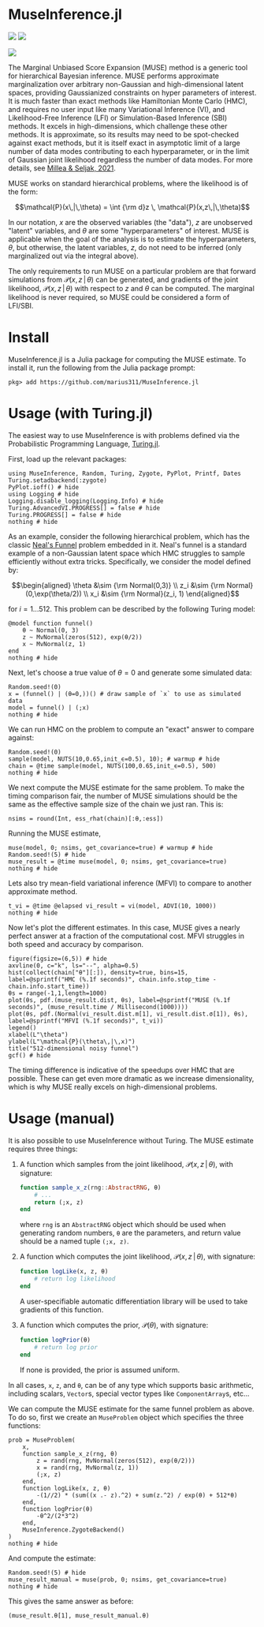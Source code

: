 # MuseInference.jl

[![](https://img.shields.io/badge/documentation-latest-blue.svg)](https://cosmicmar.com/MuseInference.jl/latest) [![](https://img.shields.io/badge/source-github-blue)](https://github.com/marius311/MuseInference.jl)

[![](https://github.com/marius311/MuseInference.jl/actions/workflows/docs.yml/badge.svg)](https://github.com/marius311/MuseInference.jl/actions/workflows/docs.yml)

The Marginal Unbiased Score Expansion (MUSE) method is a generic tool for hierarchical Bayesian inference. MUSE performs approximate marginalization over arbitrary non-Gaussian and high-dimensional latent spaces, providing Gaussianized constraints on hyper parameters of interest. It is much faster than exact methods like Hamiltonian Monte Carlo (HMC), and requires no user input like many Variational Inference (VI), and Likelihood-Free Inference (LFI) or Simulation-Based Inference (SBI) methods. It excels in high-dimensions, which challenge these other methods. It is approximate, so its results may need to be spot-checked against exact methods, but it is itself exact in asymptotic limit of a large number of data modes contributing to each hyperparameter, or in the limit of Gaussian joint likelihood regardless the number of data modes. For more details, see [Millea & Seljak, 2021](https://arxiv.org/abs/2112.09354).


MUSE works on standard hierarchical problems, where the likelihood is of the form:

```math
\mathcal{P}(x\,|\,\theta) = \int {\rm d}z \, \mathcal{P}(x,z\,|\,\theta)
```

In our notation, $x$ are the observed variables (the "data"), $z$ are unobserved "latent" variables, and $\theta$ are some "hyperparameters" of interest. MUSE is applicable when the goal of the analysis is to estimate the hyperparameters, $\theta$, but otherwise, the latent variables, $z$, do not need to be inferred (only marginalized out via the integral above). 

The only requirements to run MUSE on a particular problem are that forward simulations from $\mathcal{P}(x,z\,|\,\theta)$ can be generated, and gradients of the joint likelihood, $\mathcal{P}(x,z\,|\,\theta)$ with respect to $z$ and $\theta$ can be computed. The marginal likelihood is never required, so MUSE could be considered a form of LFI/SBI. 

# Install

MuseInference.jl is a Julia package for computing the MUSE estimate. To install it, run the following from the Julia package prompt:

```
pkg> add https://github.com/marius311/MuseInference.jl
```

# Usage (with Turing.jl)

The easiest way to use MuseInference is with problems defined via the Probabilistic Programming Language, [Turing.jl](https://turing.ml/stable/).

First, load up the relevant packages:

```@example 1
using MuseInference, Random, Turing, Zygote, PyPlot, Printf, Dates
Turing.setadbackend(:zygote)
PyPlot.ioff() # hide
using Logging # hide
Logging.disable_logging(Logging.Info) # hide
Turing.AdvancedVI.PROGRESS[] = false # hide
Turing.PROGRESS[] = false # hide
nothing # hide
```

As an example, consider the following hierarchical problem, which has the classic [Neal's Funnel](https://mc-stan.org/docs/2_18/stan-users-guide/reparameterization-section.html) problem embedded in it. Neal's funnel is a standard example of a non-Gaussian latent space which HMC struggles to sample efficiently without extra tricks. Specifically, we consider the model defined by:

```math
\begin{aligned}
\theta &\sim {\rm Normal(0,3)} \\ 
z_i &\sim {\rm Normal}(0,\exp(\theta/2)) \\ 
x_i &\sim {\rm Normal}(z_i, 1)
\end{aligned}
```

for $i=1...512$. This problem can be described by the following Turing model:
```@example 1
@model function funnel()
    θ ~ Normal(0, 3)
    z ~ MvNormal(zeros(512), exp(θ/2))
    x ~ MvNormal(z, 1)
end
nothing # hide
```

Next, let's choose a true value of $\theta=0$ and generate some simulated data:

```@example 1
Random.seed!(0)
x = (funnel() | (θ=0,))() # draw sample of `x` to use as simulated data
model = funnel() | (;x)
nothing # hide
```

We can run HMC on the problem to compute an "exact" answer to compare against:

```@example 1
Random.seed!(0)
sample(model, NUTS(10,0.65,init_ϵ=0.5), 10); # warmup # hide
chain = @time sample(model, NUTS(100,0.65,init_ϵ=0.5), 500)
nothing # hide
```

We next compute the MUSE estimate for the same problem. To make the timing comparison fair, the number of MUSE simulations should be the same as the effective sample size of the chain we just ran. This is:

```@example 1 
nsims = round(Int, ess_rhat(chain)[:θ,:ess])
```

Running the MUSE estimate, 

```@example 1
muse(model, 0; nsims, get_covariance=true) # warmup # hide
Random.seed!(5) # hide
muse_result = @time muse(model, 0; nsims, get_covariance=true)
nothing # hide
```

Lets also try mean-field variational inference (MFVI) to compare to another approximate method.

```@example 1
t_vi = @time @elapsed vi_result = vi(model, ADVI(10, 1000))
nothing # hide
```

Now let's plot the different estimates. In this case, MUSE gives a nearly perfect answer at a fraction of the computational cost. MFVI struggles in both speed and accuracy by comparison.

```@example 1
figure(figsize=(6,5)) # hide
axvline(0, c="k", ls="--", alpha=0.5)
hist(collect(chain["θ"][:]), density=true, bins=15, label=@sprintf("HMC (%.1f seconds)", chain.info.stop_time - chain.info.start_time))
θs = range(-1,1,length=1000)
plot(θs, pdf.(muse_result.dist, θs), label=@sprintf("MUSE (%.1f seconds)", (muse_result.time / Millisecond(1000))))
plot(θs, pdf.(Normal(vi_result.dist.m[1], vi_result.dist.σ[1]), θs), label=@sprintf("MFVI (%.1f seconds)", t_vi))
legend()
xlabel(L"\theta")
ylabel(L"\mathcal{P}(\theta\,|\,x)")
title("512-dimensional noisy funnel")
gcf() # hide
```

The timing difference is indicative of the speedups over HMC that are possible. These can get even more dramatic as we increase dimensionality, which is why MUSE really excels on high-dimensional problems.


# Usage (manual)

It is also possible to use MuseInference without Turing. The MUSE estimate requires three things:

1. A function which samples from the joint likelihood, $\mathcal{P}(x,z\,|\,\theta)$, with signature:

   ```julia
   function sample_x_z(rng::AbstractRNG, θ)
       # ...
       return (;x, z)
   end
   ```

   where `rng` is an `AbstractRNG` object which should be used when generating random numbers, `θ` are the parameters, and return value should be a named tuple `(;x, z)`. 
   
2. A function which computes the joint likelihood, $\mathcal{P}(x,z\,|\,\theta)$, with signature:

   ```julia
   function logLike(x, z, θ) 
       # return log likelihood
   end
   ```

   A user-specifiable automatic differentiation library will be used to take gradients of this function. 
   
3. A function which computes the prior, $\mathcal{P}(\theta)$, with signature:

   ```julia
   function logPrior(θ)
       # return log prior
   end
   ```

   If none is provided, the prior is assumed uniform. 


In all cases, `x`, `z`, and `θ`, can be of any type which supports basic arithmetic, including scalars, `Vector`s, special vector types like `ComponentArray`s, etc...

We can compute the MUSE estimate for the same funnel problem as above. To do so, first we create an `MuseProblem` object which specifies the three functions:

```@example 1
prob = MuseProblem(
    x,
    function sample_x_z(rng, θ)
        z = rand(rng, MvNormal(zeros(512), exp(θ/2)))
        x = rand(rng, MvNormal(z, 1))
        (;x, z)
    end,
    function logLike(x, z, θ)
        -(1//2) * (sum((x .- z).^2) + sum(z.^2) / exp(θ) + 512*θ)
    end, 
    function logPrior(θ)
        -θ^2/(2*3^2)
    end,
    MuseInference.ZygoteBackend()
)
nothing # hide
```

And compute the estimate:

```@example 1
Random.seed!(5) # hide
muse_result_manual = muse(prob, 0; nsims, get_covariance=true)
nothing # hide
```

This gives the same answer as before:

```@example 1
(muse_result.θ[1], muse_result_manual.θ)
```
